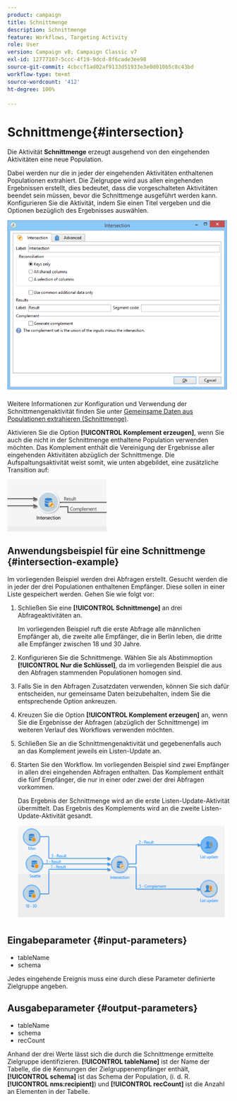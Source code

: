 ```yaml
---
product: campaign
title: Schnittmenge
description: Schnittmenge
feature: Workflows, Targeting Activity
role: User
version: Campaign v8, Campaign Classic v7
exl-id: 12777107-5ccc-4f19-9dcd-8f6cade3ee98
source-git-commit: 4cbccf1ad02af9133d51933e3e0d010b5c8c43bd
workflow-type: tm+mt
source-wordcount: '412'
ht-degree: 100%

---
```


# Schnittmenge{#intersection}



Die Aktivität **Schnittmenge** erzeugt ausgehend von den eingehenden Aktivitäten eine neue Population.

Dabei werden nur die in jeder der eingehenden Aktivitäten enthaltenen Populationen extrahiert. Die Zielgruppe wird aus allen eingehenden Ergebnissen erstellt, dies bedeutet, dass die vorgeschalteten Aktivitäten beendet sein müssen, bevor die Schnittmenge ausgeführt werden kann. Konfigurieren Sie die Aktivität, indem Sie einen Titel vergeben und die Optionen bezüglich des Ergebnisses auswählen.

![](assets/s_user_segmentation_inter.png)

Weitere Informationen zur Konfiguration und Verwendung der Schnittmengenaktivität finden Sie unter [Gemeinsame Daten aus Populationen extrahieren (Schnittmenge)](targeting-workflows.md#extracting-joint-data--intersection-).

Aktivieren Sie die Option **[!UICONTROL Komplement erzeugen]**, wenn Sie auch die nicht in der Schnittmenge enthaltene Population verwenden möchten. Das Komplement enthält die Vereinigung der Ergebnisse aller eingehenden Aktivitäten abzüglich der Schnittmenge. Die Aufspaltungsaktivität weist somit, wie unten abgebildet, eine zusätzliche Transition auf:

![](assets/s_user_segmentation_inter_compl.png)

## Anwendungsbeispiel für eine Schnittmenge {#intersection-example}

Im vorliegenden Beispiel werden drei Abfragen erstellt. Gesucht werden die in jeder der drei Populationen enthaltenen Empfänger. Diese sollen in einer Liste gespeichert werden. Gehen Sie wie folgt vor:

1. Schließen Sie eine **[!UICONTROL Schnittmenge]** an drei Abfrageaktivitäten an.

   Im vorliegenden Beispiel ruft die erste Abfrage alle männlichen Empfänger ab, die zweite alle Empfänger, die in Berlin leben, die dritte alle Empfänger zwischen 18 und 30 Jahre.

1. Konfigurieren Sie die Schnittmenge. Wählen Sie als Abstimmoption **[!UICONTROL Nur die Schlüssel]**, da im vorliegenden Beispiel die aus den Abfragen stammenden Populationen homogen sind.
1. Falls Sie in den Abfragen Zusatzdaten verwenden, können Sie sich dafür entscheiden, nur gemeinsame Daten beizubehalten, indem Sie die entsprechende Option ankreuzen.
1. Kreuzen Sie die Option **[!UICONTROL Komplement erzeugen]** an, wenn Sie die Ergebnisse der Abfragen (abzüglich der Schnittmenge) im weiteren Verlauf des Workflows verwenden möchten.
1. Schließen Sie an die Schnittmengenaktivität und gegebenenfalls auch an das Komplement jeweils ein Listen-Update an.
1. Starten Sie den Workflow. Im vorliegenden Beispiel sind zwei Empfänger in allen drei eingehenden Abfragen enthalten. Das Komplement enthält die fünf Empfänger, die nur in einer oder zwei der drei Abfragen vorkommen.

   Das Ergebnis der Schnittmenge wird an die erste Listen-Update-Aktivität übermittelt. Das Ergebnis des Komplements wird an die zweite Listen-Update-Aktivität gesandt.

   ![](assets/intersection_example.png)

## Eingabeparameter {#input-parameters}

* tableName
* schema

Jedes eingehende Ereignis muss eine durch diese Parameter definierte Zielgruppe angeben.

## Ausgabeparameter {#output-parameters}

* tableName
* schema
* recCount

Anhand der drei Werte lässt sich die durch die Schnittmenge ermittelte Zielgruppe identifizieren. **[!UICONTROL tableName]** ist der Name der Tabelle, die die Kennungen der Zielgruppenempfänger enthält, **[!UICONTROL schema]** ist das Schema der Population, (i. d. R. **[!UICONTROL nms:recipient]**) und **[!UICONTROL recCount]** ist die Anzahl an Elementen in der Tabelle.
